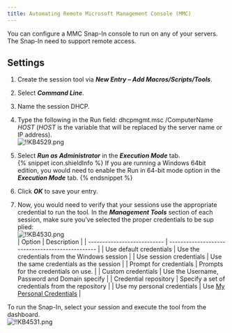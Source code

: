 ```yaml
---
title: Automating Remote Microsoft Management Console (MMC)
---
```

You can configure a MMC Snap-In console to run on any of your servers. The Snap-In need to support remote access.

## Settings

1. Create the session tool via ***New Entry – Add Macros/Scripts/Tools***.
1. Select ***Command Line***.
1. Name the session DHCP.
1. Type the following in the Run field: dhcpmgmt.msc /ComputerName $HOST$ ($HOST$ is the variable that will be replaced by the server name or IP address).  
![!!KB4529.png](/img/en/kb/KB4529.png)
1. Select ***Run as Administrator*** in the ***Execution Mode*** tab.  
{% snippet icon.shieldInfo %}
If you are running a Windows 64bit edition, you would need to enable the Run in 64-bit mode option in the ***Execution Mode*** tab.
{% endsnippet %}

6. Click ***OK*** to save your entry.
1. Now, you would need to verify that your sessions use the appropriate credential to run the tool. In the ***Management Tools*** section of each session, make sure you’ve selected the proper credentials to be sup plied:  
   ![!!KB4530.png](/img/en/kb/KB4530.png)  
   | Option                      | Description                                      |
   | --------------------------- | ------------------------------------------------ |
   | Use default credentials     | Use the credentials from the Windows session     |
   | Use session credentials     | Use the same credentials as the session          |
   | Prompt for credentials      | Prompts for the credentials on use.              |
   | Custom credentials          | Use the Username, Password and Domain specify    |
   | Credential repository       | Specify a set of credentials from the repository |
   | Use my personal credentials | Use [My Personal Credentials](https://helprdm.devolutions.net/file_templates_mypersonalcredentials.html) |

To run the Snap-In, select your session and execute the tool from the dashboard.  
![!!KB4531.png](/img/en/kb/KB4531.png)